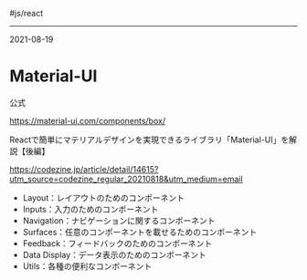 #js/react

---
2021-08-19

# Material-UI
公式

https://material-ui.com/components/box/


Reactで簡単にマテリアルデザインを実現できるライブラリ「Material-UI」を解説【後編】

https://codezine.jp/article/detail/14615?utm_source=codezine_regular_20210818&utm_medium=email

-   Layout：レイアウトのためのコンポーネント
-   Inputs：入力のためのコンポーネント
-   Navigation：ナビゲーションに関するコンポーネント
-   Surfaces：任意のコンポーネントを載せるためのコンポーネント
-   Feedback：フィードバックのためのコンポーネント
-   Data Display：データ表示のためのコンポーネント
-   Utils：各種の便利なコンポーネント

